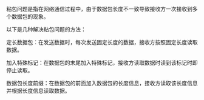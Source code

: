 粘包问题是指在网络通信过程中，由于数据包长度不一致导致接收方一次接收到多个数据包的现象。

以下是几种解决粘包问题的方法：

定长数据包：在发送数据时，每次发送固定长度的数据，接收方按照固定长度读取数据。

加入特殊标记：在数据包的末尾加入特殊标记，接收方读取数据时读到该标记时即停止读取。

数据包长度前缀：在数据包的前面加入数据包的长度信息，接收方读取该长度信息并根据长度信息读取数据。